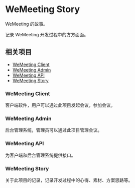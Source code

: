 # WeMeeting Story

WeMeeting 的故事。

记录 WeMeeting 开发过程中的方方面面。

## 相关项目

- [WeMeeting Client](https://github.com/dadaowuma/we-meeting-client)
- [WeMeeting Admin](https://github.com/dadaowuma/we-meeting-admin)
- [WeMeeting API](https://github.com/dadaowuma/we-meeting-api)
- [WeMeeting Story](https://github.com/dadaowuma/we-meeting-story)

### WeMeeting Client

客户端软件，用户可以通过此项目发起会议，参加会议。

### WeMeeting Admin

后台管理系统，管理员可以通过此项目管理会议。

### WeMeeting API

为客户端和后台管理系统提供接口。

### WeMeeting Story

关于此项目的记录，记录开发过程中的心得、素材、方案思路等。
